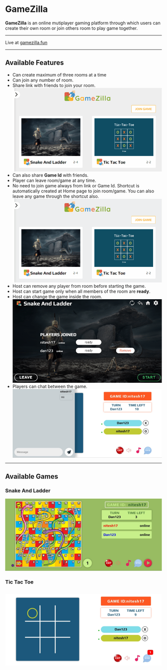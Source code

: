 # GameZilla

**GameZilla** is an online mutiplayer gaming platform through which users can create their own room or join others room to play game together.

---

Live at [gamezilla.fun](https://gamezilla.fun)

---

Available Features
------------------
- Can create maximum of three rooms at a time
- Can join any number of room.
- Share link with friends to join your room.
![](GitHub/invite.gif)
- Can also share **Game Id** with friends.
- Player can leave room/game at any time.
- No need to join game always from link or Game Id. Shortcut is automatically created at Home page to join room/game. You can also leave any game through the shortcut also.
![](GitHub/shortcut.gif)
- Host can remove any player from room before starting the game.
- Host can start game only when all members of the room are **ready**.
- Host can change the game inside the room.
![](GitHub/change.gif)
- Players can chat between the game.
![](GitHub/chat.jpeg)

---

Available Games
------------------
### Snake And Ladder
![](GitHub/snl.jpeg)
### Tic Tac Toe
![](GitHub/tac.jpeg)
--- 





